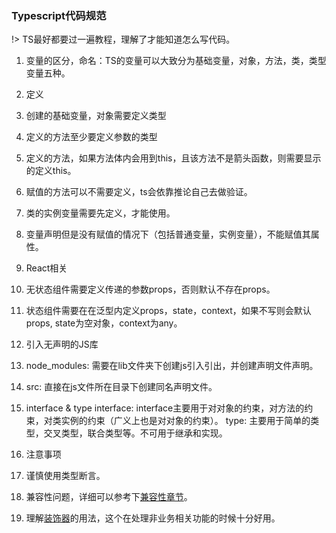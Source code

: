 ### Typescript代码规范

!> TS最好都要过一遍教程，理解了才能知道怎么写代码。

1. 变量的区分，命名：TS的变量可以大致分为基础变量，对象，方法，类，类型变量五种。

2. 定义
  1. 创建的基础变量，对象需要定义类型
  2. 定义的方法至少要定义参数的类型
  3. 定义的方法，如果方法体内会用到this，且该方法不是箭头函数，则需要显示的定义this。 
  4. 赋值的方法可以不需要定义，ts会依靠推论自己去做验证。
  5. 类的实例变量需要先定义，才能使用。
  6. 变量声明但是没有赋值的情况下（包括普通变量，实例变量），不能赋值其属性。

3. React相关
  1. 无状态组件需要定义传递的参数props，否则默认不存在props。
  2. 状态组件需要在在泛型内定义props，state，context，如果不写则会默认props, state为空对象，context为any。

4. 引入无声明的JS库
  1. node_modules: 需要在lib文件夹下创建js引入引出，并创建声明文件声明。
  2. src: 直接在js文件所在目录下创建同名声明文件。

5. interface & type
  interface: interface主要用于对对象的约束，对方法的约束，对类实例的约束（广义上也是对对象的约束）。
  type: 主要用于简单的类型，交叉类型，联合类型等。不可用于继承和实现。

6. 注意事项
  1. 谨慎使用类型断言。
  2. 兼容性问题，详细可以参考下[兼容性章节](http://www.css88.com/doc/typescript/doc/handbook/Type%20Compatibility.html)。
  3. 理解[装饰器](http://www.css88.com/doc/typescript/doc/handbook/Decorators.html)的用法，这个在处理非业务相关功能的时候十分好用。
